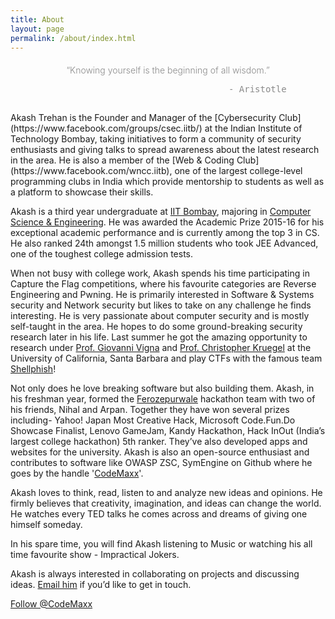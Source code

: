 ```yaml
---
title: About
layout: page
permalink: /about/index.html
---
```

<center><h4 style="font-weight: 300; opacity: 0.5;">
“Knowing yourself is the beginning of all wisdom.”<br>
<pre style="border: none;">                                  - Aristotle</pre>
</h4></center>
<footer class="footer-main" style="padding: 5px 0;">
</footer>
Akash Trehan is the Founder and Manager of the [Cybersecurity Club](https://www.facebook.com/groups/csec.iitb/) at the Indian Institute of Technology Bombay, taking initiatives to form a community of security enthusiasts and giving talks to spread awareness about the latest research in the area. He is also a member of the [Web & Coding Club](https://www.facebook.com/wncc.iitb), one of the largest college-level programming clubs in India which provide mentorship to students as well as a platform to showcase their skills.

Akash is a third year undergraduate at [IIT Bombay](https://www.iitb.ac.in/), majoring in [Computer Science & Engineering](https://www.cse.iitb.ac.in/). He was awarded the Academic Prize 2015-16 for his exceptional academic performance and is currently among the top 3 in CS. He also ranked 24th amongst 1.5 million students who took JEE Advanced, one of the toughest college admission tests.

When not busy with college work, Akash spends his time participating in Capture the Flag competitions, where his favourite categories are Reverse Engineering and Pwning. He is primarily interested in Software & Systems security and Network security but likes to take on any challenge he finds interesting. He is very passionate about computer security and is mostly self-taught in the area. He hopes to do some ground-breaking security research later in his life. Last summer he got the amazing opportunity to research under [Prof. Giovanni Vigna](https://www.cs.ucsb.edu/~vigna/) and [Prof. Christopher Kruegel](http://www.cs.ucsb.edu/~chris/) at the University of California, Santa Barbara and play CTFs with the famous team [Shellphish](http://shellphish.net/cgc/)!

Not only does he love breaking software but also building them. Akash, in his freshman year, formed the [Ferozepurwale](https://github.com/Ferozepurwale/) hackathon team with two of his friends, Nihal and Arpan. Together they have won several prizes including- Yahoo! Japan Most Creative Hack, Microsoft Code.Fun.Do Showcase Finalist, Lenovo GameJam, Kandy Hackathon, Hack InOut (India’s largest college hackathon) 5th ranker. They’ve also developed apps and websites for the university. Akash is also an open-source enthusiast and contributes to software like OWASP ZSC, SymEngine on Github where he goes by the handle '[CodeMaxx](https://github.com/CodeMaxx)'.

Akash loves to think, read, listen to and analyze new ideas and opinions. He firmly believes that creativity, imagination, and ideas can change the world. He watches every TED talks he comes across and dreams of giving one himself someday.

In his spare time, you will find Akash listening to Music or watching his all time favourite show - Impractical Jokers.

Akash is always interested in collaborating on projects and discussing ideas. [Email him](http://www.google.com/recaptcha/mailhide/d?k=01VG-M2zL1CCSeYr97HKgLtA==&c=eoBC31BPlm_BNGxSQFrp_3Zk9kKbEB_gOaoModecKZo=) if you’d like to get in touch.

<a class="github-button" href="https://github.com/CodeMaxx" data-style="mega" data-count-href="/CodeMaxx/followers" data-count-api="/users/CodeMaxx#followers" data-count-aria-label="# followers on GitHub" aria-label="Follow @CodeMaxx on GitHub">Follow @CodeMaxx</a>

